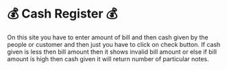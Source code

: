 # 💰 Cash Register 💰 #
On this site you have to enter amount of bill and then cash given by the people or customer and then just you have to click on check button. If cash given is less then bill amount then it shows invalid bill amount or else if bill amount is high then cash given it will return number of particular notes.
